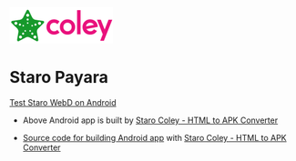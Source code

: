 ![StaroColey](https://github.com/starohub/starocoley/raw/master/resources/images/starocoley-64.png)

# Staro Payara

[Test Staro WebD on Android](https://github.com/starohub/starocoley/raw/master/samples/payara/staropayara.apk)

* Above Android app is built by [Staro Coley - HTML to APK Converter](https://www.fiverr.com/share/Yo6LLR)

* [Source code for building Android app](https://github.com/starohub/starocoley/raw/master/samples/payara/payara.zip) with [Staro Coley - HTML to APK Converter](https://www.fiverr.com/share/Yo6LLR)
